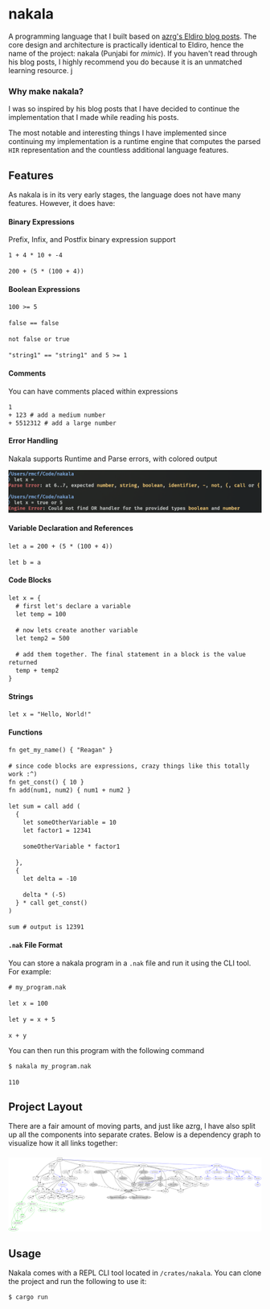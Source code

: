 # nakala

A programming language that I built based on [azrg's Eldiro blog posts](https://arzg.github.io/lang/). 
The core design and architecture is practically identical to Eldiro, hence the name of the project: nakala (Punjabi for _mimic_). 
If you haven't read through his blog posts, I highly recommend you do because it is an unmatched learning resource.
j
### Why make nakala?
I was so inspired by his blog posts that I have decided to continue the implementation that I made while reading his posts.

The most notable and interesting things I have implemented since continuing my implementation is a runtime engine that computes the parsed `HIR` representation and the countless additional language features.

## Features
As nakala is in its very early stages, the language does not have many features. However, it does have:

#### Binary Expressions
Prefix, Infix, and Postfix binary expression support
```
1 + 4 * 10 + -4

200 + (5 * (100 + 4))
```

#### Boolean Expressions
```
100 >= 5 

false == false 

not false or true 

"string1" == "string1" and 5 >= 1 
```

#### Comments
You can have comments placed within expressions
```
1 
+ 123 # add a medium number
+ 5512312 # add a large number
```

#### Error Handling
Nakala supports Runtime and Parse errors, with colored output

<img src="assets/errors.png" width="800px"/>

#### Variable Declaration and References
```
let a = 200 + (5 * (100 + 4))

let b = a
```

#### Code Blocks
```
let x = {
  # first let's declare a variable
  let temp = 100

  # now lets create another variable
  let temp2 = 500

  # add them together. The final statement in a block is the value returned
  temp + temp2
}
```

#### Strings
```
let x = "Hello, World!"
```

#### Functions
```
fn get_my_name() { "Reagan" }

# since code blocks are expressions, crazy things like this totally work :^)
fn get_const() { 10 }
fn add(num1, num2) { num1 + num2 }

let sum = call add (
  {
    let someOtherVariable = 10
    let factor1 = 12341

    someOtherVariable * factor1

  },
  {
    let delta = -10
    
    delta * (-5)
  } * call get_const()
)

sum # output is 12391
```

#### `.nak` File Format

You can store a nakala program in a `.nak` file and run it using the CLI tool. For example:

```
# my_program.nak

let x = 100

let y = x + 5

x + y
```

You can then run this program with the following command

```
$ nakala my_program.nak

110
```

## Project Layout
There are a fair amount of moving parts, and just like azrg, I have also split up all the components into separate crates. Below is a dependency graph to visualize how it all links together:
<p align="center" style="width: 100%; margin: auto; margin-top: 20px">
  <img src="./assets/graph2.svg"/>
</p>


## Usage
Nakala comes with a REPL CLI tool located in `/crates/nakala`. You can clone the project and run the following to use it:

```bash
$ cargo run
```


